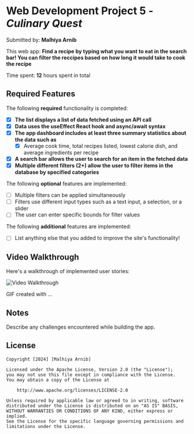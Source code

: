 # Web Development Project 5 - *Culinary Quest*

Submitted by: **Malhiya Arnib**

This web app: **Find a recipe by typing what you want to eat in the search bar! You can filter the reccipes based on how long it would take to cook the recipe**

Time spent: **12** hours spent in total

## Required Features

The following **required** functionality is completed:

- [X] **The list displays a list of data fetched using an API call**
- [X] **Data uses the useEffect React hook and async/await syntax**
- [X] **The app dashboard includes at least three summary statistics about the data such as**
  - [X] Average cook time, total recipes listed, lowest calorie dish, and  average ingredients per recipe
- [X] **A search bar allows the user to search for an item in the fetched data**
- [X] **Multiple different filters (2+) allow the user to filter items in the database by specified categories**

The following **optional** features are implemented:

- [ ] Multiple filters can be applied simultaneously
- [ ] Filters use different input types such as a text input, a selection, or a slider
- [ ] The user can enter specific bounds for filter values

The following **additional** features are implemented:

* [ ] List anything else that you added to improve the site's functionality!

## Video Walkthrough

Here's a walkthrough of implemented user stories:

<img src='https://github.com/malhiya/recipe_search/blob/master/recipe_search_walkthrough2.gif' title='Video Walkthrough' width='' alt='Video Walkthrough' />

<!-- Replace this with whatever GIF tool you used! -->
GIF created with ...  
<!-- Recommended tools:
[Kap](https://getkap.co/) for macOS
[ScreenToGif](https://www.screentogif.com/) for Windows
[peek](https://github.com/phw/peek) for Linux. -->

## Notes

Describe any challenges encountered while building the app.

## License

    Copyright [2024] [Malhiya Arnib]

    Licensed under the Apache License, Version 2.0 (the "License");
    you may not use this file except in compliance with the License.
    You may obtain a copy of the License at

        http://www.apache.org/licenses/LICENSE-2.0

    Unless required by applicable law or agreed to in writing, software
    distributed under the License is distributed on an "AS IS" BASIS,
    WITHOUT WARRANTIES OR CONDITIONS OF ANY KIND, either express or implied.
    See the License for the specific language governing permissions and
    limitations under the License.
